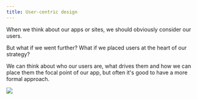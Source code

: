 ```yaml
---
title: User-centric design
---
```


<div class="panels">
<div>

When we think about our apps or sites, we should obviously consider our users.

But what if we went further? What if we placed users at the heart of our strategy?

We can think about who our users are, what drives them and how we can place them the focal point of our app, but often it's good to have a more formal approach.

</div>
<div>

<img src="../user.png">

</div>
</div>
